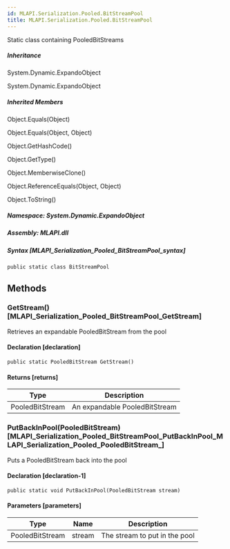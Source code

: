 ```yaml
---  
id: MLAPI.Serialization.Pooled.BitStreamPool  
title: MLAPI.Serialization.Pooled.BitStreamPool  
---
```


<div class="markdown level0 summary" markdown="1">

Static class containing PooledBitStreams

</div>

<div class="markdown level0 conceptual" markdown="1">

</div>

<div class="inheritance" markdown="1">

##### Inheritance

<div class="level0" markdown="1">

System.Dynamic.ExpandoObject

</div>

<div class="level1" markdown="1">

System.Dynamic.ExpandoObject

</div>

</div>

<div class="inheritedMembers" markdown="1">

##### Inherited Members

<div markdown="1">

Object.Equals(Object)

</div>

<div markdown="1">

Object.Equals(Object, Object)

</div>

<div markdown="1">

Object.GetHashCode()

</div>

<div markdown="1">

Object.GetType()

</div>

<div markdown="1">

Object.MemberwiseClone()

</div>

<div markdown="1">

Object.ReferenceEquals(Object, Object)

</div>

<div markdown="1">

Object.ToString()

</div>

</div>

##### **Namespace**: System.Dynamic.ExpandoObject

##### **Assembly**: MLAPI.dll

##### Syntax [MLAPI_Serialization_Pooled_BitStreamPool_syntax]

    public static class BitStreamPool

## Methods 

### GetStream() [MLAPI_Serialization_Pooled_BitStreamPool_GetStream]

<div class="markdown level1 summary" markdown="1">

Retrieves an expandable PooledBitStream from the pool

</div>

<div class="markdown level1 conceptual" markdown="1">

</div>

#### Declaration [declaration]

    public static PooledBitStream GetStream()

#### Returns [returns]

| Type            | Description                   |
|-----------------|-------------------------------|
| PooledBitStream | An expandable PooledBitStream |

### PutBackInPool(PooledBitStream) [MLAPI_Serialization_Pooled_BitStreamPool_PutBackInPool_MLAPI_Serialization_Pooled_PooledBitStream_]

<div class="markdown level1 summary" markdown="1">

Puts a PooledBitStream back into the pool

</div>

<div class="markdown level1 conceptual" markdown="1">

</div>

#### Declaration [declaration-1]

    public static void PutBackInPool(PooledBitStream stream)

#### Parameters [parameters]

| Type            | Name   | Description                   |
|-----------------|--------|-------------------------------|
| PooledBitStream | stream | The stream to put in the pool |
